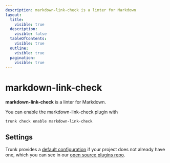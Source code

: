```yaml
---
description: markdown-link-check is a linter for Markdown
layout:
  title:
    visible: true
  description:
    visible: false
  tableOfContents:
    visible: true
  outline:
    visible: true
  pagination:
    visible: true
---
```


# markdown-link-check

**markdown-link-check** is a linter for Markdown.

You can enable the markdown-link-check plugin with

```shell
trunk check enable markdown-link-check
```

## Settings



Trunk provides a [default configuration](https://github.com/trunk-io/plugins/tree/main/linters/markdown-link-check) if your project does not already have one,
which you can see in our [open source plugins repo](https://github.com/trunk-io/plugins/tree/main).
